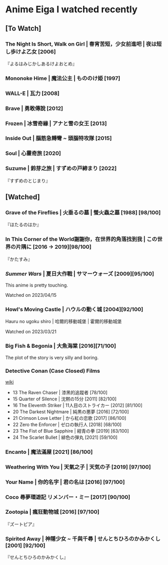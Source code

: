 # Anime Eiga I watched recently

## \[To Watch]

### The Night Is Short, Walk on Girl | 春宵苦短，少女前進吧 | 夜は短し歩けよ乙女 \[2006]

『よるはみじかしあるけよおとめ』

### Mononoke Hime | 魔法公主 | もののけ姫 \[1997] <a href="#firstheading" id="firstheading"></a>

### WALL-E | 瓦力 \[2008]

### Brave | 勇敢傳說 \[2012]

### Frozen | 冰雪奇緣 | アナと雪の女王 \[2013]

### Inside Out | 腦筋急轉彎 \~ 頭腦特攻隊 \[2015] <a href="#firstheading" id="firstheading"></a>

### Soul | **心靈奇旅 \[2020]**

### Suzume | 鈴芽之旅  | すずめの戸締まり \[2022]

『すずめのとじまり』

## \[Watched]

### Grave of the Fireflies | 火垂るの墓 | 螢火蟲之墓 \[1988] \[98/100] <a href="#firstheading" id="firstheading"></a>

『ほたるのはか』

### In This Corner of the World謝謝你，在世界的角落找到我 | この世界の片隅に \[2016 -> 2019]\[98/100] <a href="#firstheading" id="firstheading"></a>

『かたすみ』

### _Summer Wars_ | 夏日大作戰 | サマーウォーズ \[2009]\[95/100] <a href="#firstheading" id="firstheading"></a>

This anime is pretty touching.&#x20;

Watched on 2023/04/15

### Howl's Moving Castle | ハウルの動く城 \[2004]\[92/100]

Hauru no ugoku shiro | 哈爾的移動城堡 | 霍爾的移動城堡

Watched on 2023/03/21

### Big Fish & Begonia | 大魚海棠 \[2016]\[71/100]

The plot of the story is very silly and boring.

### Detective Conan (Case Closed) Films

[wiki](https://en.wikipedia.org/wiki/List\_of\_Case\_Closed\_films)

* 13 The Raven Chaser | 漆黑的追蹤者 \[78/100]
* 15 Quarter of Silence | 沈黙の15分 \[2011] \[82/100]
* 16 The Eleventh Striker | 11人目のストライカー \[2012] \[81/100]
* 20 The Darkest Nightmare | 純黒の悪夢 \[2016] \[72/100]
* 21 Crimson Love Letter | から紅の恋歌 \[2017] \[86/100]
* 22 Zero the Enforcer | ゼロの執行人 \[2018] \[68/100]
* 23 The Fist of Blue Sapphire | 紺青の拳 \[2019] \[63/100]
* 24 The Scarlet Bullet | 緋色の弾丸 \[2021] \[59/100]

### Encanto | 魔法滿屋 \[2021] \[86/100]

### Weathering With You | 天氣之子 | 天気の子 \[2019] \[97/100]

### Your Name | 你的名字 | 君の名は \[2016] \[97/100]

### Coco 尋夢環遊記 リメンバー・ミー \[2017] \[90/100]

### Zootopia | 瘋狂動物城 \[2016] \[97/100]

『ズートピア』

### Spirited Away | 神隱少女 \~ 千與千尋 | せんとちひろのかみかくし \[2001] \[92/100]

『せんとちひろのかみかくし』
